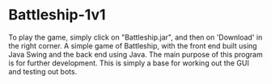 # Battleship-1v1
To play the game, simply click on "Battleship.jar", and then on 'Download' in the right corner.
A simple game of Battleship, with the front end built using Java Swing and the back end using Java. The main purpose of this program is for further development. This is simply a base for working out the GUI and testing out bots.
